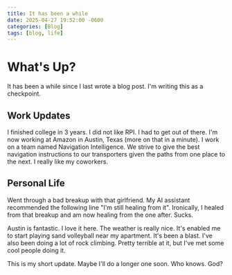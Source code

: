 ```yaml
---
title: It has been a while
date: 2025-04-27 19:52:00 -0600
categories: [Blog]
tags: [blog, life]
---
```


# What's Up?

It has been a while since I last wrote a blog post. I'm writing this as a checkpoint.

## Work Updates

I finished college in 3 years. I did not like RPI. I had to get out of there. I'm now working at Amazon in Austin, Texas (more on that in a minute). I work on a team named Navigation Intelligence. We strive to give the best navigation instructions to our transporters given the paths from one place to the next. I really like my coworkers.

## Personal Life

Went through a bad breakup with that girlfriend. My AI assistant recommended the following line "I'm still healing from it". Ironically, I healed from that breakup and am now healing from the one after. Sucks.

Austin is fantastic. I love it here. The weather is really nice. It's enabled me to start playing sand volleyball near my apartment. It's been a blast. I've also been doing a lot of rock climbing. Pretty terrible at it, but I've met some cool people doing it.

This is my short update. Maybe I'll do a longer one soon. Who knows. God?
